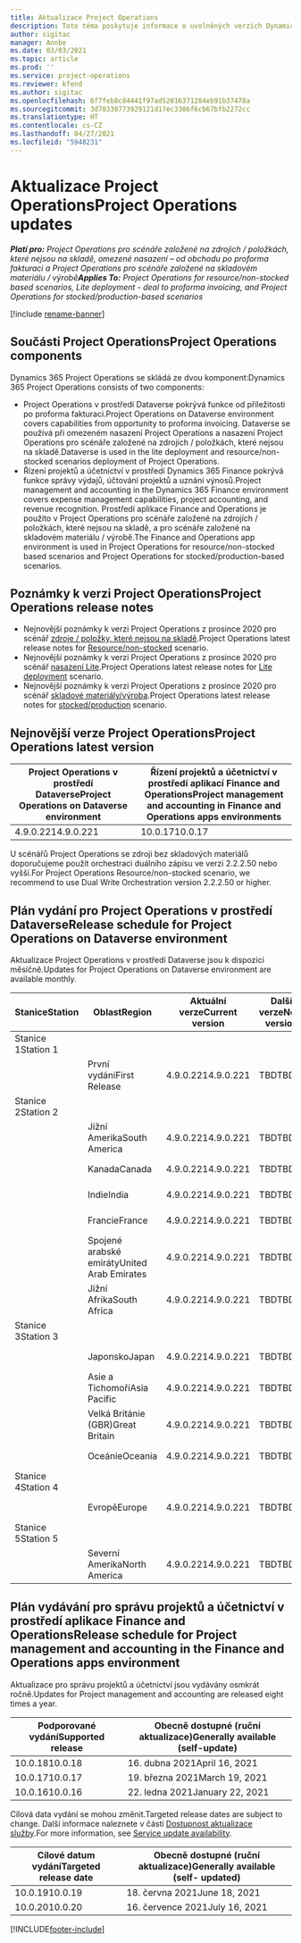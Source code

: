 ```yaml
---
title: Aktualizace Project Operations
description: Toto téma poskytuje informace o uvolněných verzích Dynamics 365 Project Operations.
author: sigitac
manager: Annbe
ms.date: 03/03/2021
ms.topic: article
ms.prod: ''
ms.service: project-operations
ms.reviewer: kfend
ms.author: sigitac
ms.openlocfilehash: 6f7feb8c84441f97ad52016371284eb91b37478a
ms.sourcegitcommit: 3d78338773929121d17ec3386f6cb67bfb2272cc
ms.translationtype: HT
ms.contentlocale: cs-CZ
ms.lasthandoff: 04/27/2021
ms.locfileid: "5948231"
---
```

# <a name="project-operations-updates"></a><span data-ttu-id="dbe23-103">Aktualizace Project Operations</span><span class="sxs-lookup"><span data-stu-id="dbe23-103">Project Operations updates</span></span>

<span data-ttu-id="dbe23-104">_**Platí pro:** Project Operations pro scénáře založené na zdrojích / položkách, které nejsou na skladě, omezené nasazení – od obchodu po proforma fakturaci a Project Operations pro scénáře založené na skladovém materiálu / výrobě_</span><span class="sxs-lookup"><span data-stu-id="dbe23-104">_**Applies To:** Project Operations for resource/non-stocked based scenarios, Lite deployment - deal to proforma invoicing, and Project Operations for stocked/production-based scenarios_</span></span>

[!include [rename-banner](~/includes/cc-data-platform-banner.md)]

## <a name="project-operations-components"></a><span data-ttu-id="dbe23-105">Součásti Project Operations</span><span class="sxs-lookup"><span data-stu-id="dbe23-105">Project Operations components</span></span>

<span data-ttu-id="dbe23-106">Dynamics 365 Project Operations se skládá ze dvou komponent:</span><span class="sxs-lookup"><span data-stu-id="dbe23-106">Dynamics 365 Project Operations consists of two components:</span></span>

- <span data-ttu-id="dbe23-107">Project Operations v prostředí Dataverse pokrývá funkce od příležitosti po proforma fakturaci.</span><span class="sxs-lookup"><span data-stu-id="dbe23-107">Project Operations on Dataverse environment covers capabilities from opportunity to proforma invoicing.</span></span> <span data-ttu-id="dbe23-108">Dataverse se používá při omezeném nasazení Project Operations a nasazení Project Operations pro scénáře založené na zdrojích / položkách, které nejsou na skladě.</span><span class="sxs-lookup"><span data-stu-id="dbe23-108">Dataverse is used in the lite deployment and resource/non-stocked scenarios deployment of Project Operations.</span></span>
- <span data-ttu-id="dbe23-109">Řízení projektů a účetnictví v prostředí Dynamics 365 Finance pokrývá funkce správy výdajů, účtování projektů a uznání výnosů.</span><span class="sxs-lookup"><span data-stu-id="dbe23-109">Project management and accounting in the Dynamics 365 Finance environment covers expense management capabilities, project accounting, and revenue recognition.</span></span> <span data-ttu-id="dbe23-110">Prostředí aplikace Finance and Operations je použito v Project Operations pro scénáře založené na zdrojích / položkách, které nejsou na skladě, a pro scénáře založené na skladovém materiálu / výrobě.</span><span class="sxs-lookup"><span data-stu-id="dbe23-110">The Finance and Operations app environment is used in Project Operations for resource/non-stocked based scenarios and Project Operations for stocked/production-based scenarios.</span></span>

## <a name="project-operations-release-notes"></a><span data-ttu-id="dbe23-111">Poznámky k verzi Project Operations</span><span class="sxs-lookup"><span data-stu-id="dbe23-111">Project Operations release notes</span></span>
- <span data-ttu-id="dbe23-112">Nejnovější poznámky k verzi Project Operations z prosince 2020 pro scénář [zdroje / položky, které nejsou na skladě](whats-new-apr-2021-resource-based.md).</span><span class="sxs-lookup"><span data-stu-id="dbe23-112">Project Operations latest release notes for [Resource/non-stocked](whats-new-apr-2021-resource-based.md) scenario.</span></span>
- <span data-ttu-id="dbe23-113">Nejnovější poznámky k verzi Project Operations z prosince 2020 pro scénář [nasazení Lite](../pro/whats-new/whats-new-apr-2021-lite.md).</span><span class="sxs-lookup"><span data-stu-id="dbe23-113">Project Operations latest release notes for [Lite deployment](../pro/whats-new/whats-new-apr-2021-lite.md) scenario.</span></span>
- <span data-ttu-id="dbe23-114">Nejnovější poznámky k verzi Project Operations z prosince 2020 pro scénář [skladové materiály/výroba](../prod-pma/whats-new/whats-new-mar-2021-stocked.md).</span><span class="sxs-lookup"><span data-stu-id="dbe23-114">Project Operations latest release notes for [stocked/production](../prod-pma/whats-new/whats-new-mar-2021-stocked.md) scenario.</span></span>

## <a name="project-operations-latest-version"></a><span data-ttu-id="dbe23-115">Nejnovější verze Project Operations</span><span class="sxs-lookup"><span data-stu-id="dbe23-115">Project Operations latest version</span></span>

| <span data-ttu-id="dbe23-116">Project Operations v prostředí Dataverse</span><span class="sxs-lookup"><span data-stu-id="dbe23-116">Project Operations on Dataverse environment</span></span> | <span data-ttu-id="dbe23-117">Řízení projektů a účetnictví v prostředí aplikací Finance and Operations</span><span class="sxs-lookup"><span data-stu-id="dbe23-117">Project management and accounting in Finance and Operations apps environments</span></span> | 
| --- | --- |
| <span data-ttu-id="dbe23-118">4.9.0.221</span><span class="sxs-lookup"><span data-stu-id="dbe23-118">4.9.0.221</span></span> | <span data-ttu-id="dbe23-119">10.0.17</span><span class="sxs-lookup"><span data-stu-id="dbe23-119">10.0.17</span></span> |

<span data-ttu-id="dbe23-120">U scénářů Project Operations se zdroji bez skladových materiálů doporučujeme použít orchestraci duálního zápisu ve verzi 2.2.2.50 nebo vyšší.</span><span class="sxs-lookup"><span data-stu-id="dbe23-120">For Project Operations Resource/non-stocked scenario, we recommend to use Dual Write Orchestration version 2.2.2.50 or higher.</span></span>

## <a name="release-schedule-for-project-operations-on-dataverse-environment"></a><span data-ttu-id="dbe23-121">Plán vydání pro Project Operations v prostředí Dataverse</span><span class="sxs-lookup"><span data-stu-id="dbe23-121">Release schedule for Project Operations on Dataverse environment</span></span>

<span data-ttu-id="dbe23-122">Aktualizace Project Operations v prostředí Dataverse jsou k dispozici měsíčně.</span><span class="sxs-lookup"><span data-stu-id="dbe23-122">Updates for Project Operations on Dataverse environment are available monthly.</span></span> 

| <span data-ttu-id="dbe23-123">Stanice</span><span class="sxs-lookup"><span data-stu-id="dbe23-123">Station</span></span>   | <span data-ttu-id="dbe23-124">Oblast</span><span class="sxs-lookup"><span data-stu-id="dbe23-124">Region</span></span>        | <span data-ttu-id="dbe23-125">Aktuální verze</span><span class="sxs-lookup"><span data-stu-id="dbe23-125">Current version</span></span> | <span data-ttu-id="dbe23-126">Další verze</span><span class="sxs-lookup"><span data-stu-id="dbe23-126">Next version</span></span> | <span data-ttu-id="dbe23-127">Obecně dostupné</span><span class="sxs-lookup"><span data-stu-id="dbe23-127">Generally available</span></span> |
|-----------|---------------|-----------------|--------------|---------------------|
| <span data-ttu-id="dbe23-128">Stanice 1</span><span class="sxs-lookup"><span data-stu-id="dbe23-128">Station 1</span></span> |   &nbsp;      |    &nbsp;       | &nbsp;       |      &nbsp;         |
|   &nbsp;  | <span data-ttu-id="dbe23-129">První vydání</span><span class="sxs-lookup"><span data-stu-id="dbe23-129">First Release</span></span> |  <span data-ttu-id="dbe23-130">4.9.0.221</span><span class="sxs-lookup"><span data-stu-id="dbe23-130">4.9.0.221</span></span>       | <span data-ttu-id="dbe23-131">TBD</span><span class="sxs-lookup"><span data-stu-id="dbe23-131">TBD</span></span>     | <span data-ttu-id="dbe23-132">30-dub-21</span><span class="sxs-lookup"><span data-stu-id="dbe23-132">30-Apr-21</span></span>           |
| <span data-ttu-id="dbe23-133">Stanice 2</span><span class="sxs-lookup"><span data-stu-id="dbe23-133">Station 2</span></span> |   &nbsp;      |    &nbsp;       | &nbsp;       |      &nbsp;         |
|   &nbsp;  | <span data-ttu-id="dbe23-134">Jižní Amerika</span><span class="sxs-lookup"><span data-stu-id="dbe23-134">South America</span></span> |  <span data-ttu-id="dbe23-135">4.9.0.221</span><span class="sxs-lookup"><span data-stu-id="dbe23-135">4.9.0.221</span></span>       | <span data-ttu-id="dbe23-136">TBD</span><span class="sxs-lookup"><span data-stu-id="dbe23-136">TBD</span></span>     | <span data-ttu-id="dbe23-137">30-dub-21</span><span class="sxs-lookup"><span data-stu-id="dbe23-137">30-Apr-21</span></span>           |
|    &nbsp; | <span data-ttu-id="dbe23-138">Kanada</span><span class="sxs-lookup"><span data-stu-id="dbe23-138">Canada</span></span>        |  <span data-ttu-id="dbe23-139">4.9.0.221</span><span class="sxs-lookup"><span data-stu-id="dbe23-139">4.9.0.221</span></span>       | <span data-ttu-id="dbe23-140">TBD</span><span class="sxs-lookup"><span data-stu-id="dbe23-140">TBD</span></span>     | <span data-ttu-id="dbe23-141">30-dub-21</span><span class="sxs-lookup"><span data-stu-id="dbe23-141">30-Apr-21</span></span>           |
|   &nbsp;  | <span data-ttu-id="dbe23-142">Indie</span><span class="sxs-lookup"><span data-stu-id="dbe23-142">India</span></span>         |  <span data-ttu-id="dbe23-143">4.9.0.221</span><span class="sxs-lookup"><span data-stu-id="dbe23-143">4.9.0.221</span></span>       | <span data-ttu-id="dbe23-144">TBD</span><span class="sxs-lookup"><span data-stu-id="dbe23-144">TBD</span></span>     | <span data-ttu-id="dbe23-145">30-dub-21</span><span class="sxs-lookup"><span data-stu-id="dbe23-145">30-Apr-21</span></span>           |
|   &nbsp;  | <span data-ttu-id="dbe23-146">Francie</span><span class="sxs-lookup"><span data-stu-id="dbe23-146">France</span></span>         |  <span data-ttu-id="dbe23-147">4.9.0.221</span><span class="sxs-lookup"><span data-stu-id="dbe23-147">4.9.0.221</span></span>       | <span data-ttu-id="dbe23-148">TBD</span><span class="sxs-lookup"><span data-stu-id="dbe23-148">TBD</span></span>     | <span data-ttu-id="dbe23-149">30-dub-21</span><span class="sxs-lookup"><span data-stu-id="dbe23-149">30-Apr-21</span></span>           |
|   &nbsp;  | <span data-ttu-id="dbe23-150">Spojené arabské emiráty</span><span class="sxs-lookup"><span data-stu-id="dbe23-150">United Arab Emirates</span></span>         |  <span data-ttu-id="dbe23-151">4.9.0.221</span><span class="sxs-lookup"><span data-stu-id="dbe23-151">4.9.0.221</span></span>       | <span data-ttu-id="dbe23-152">TBD</span><span class="sxs-lookup"><span data-stu-id="dbe23-152">TBD</span></span>     | <span data-ttu-id="dbe23-153">30-dub-21</span><span class="sxs-lookup"><span data-stu-id="dbe23-153">30-Apr-21</span></span>           |
|   &nbsp;  | <span data-ttu-id="dbe23-154">Jižní Afrika</span><span class="sxs-lookup"><span data-stu-id="dbe23-154">South Africa</span></span>         |  <span data-ttu-id="dbe23-155">4.9.0.221</span><span class="sxs-lookup"><span data-stu-id="dbe23-155">4.9.0.221</span></span>       | <span data-ttu-id="dbe23-156">TBD</span><span class="sxs-lookup"><span data-stu-id="dbe23-156">TBD</span></span>     | <span data-ttu-id="dbe23-157">30-dub-21</span><span class="sxs-lookup"><span data-stu-id="dbe23-157">30-Apr-21</span></span>           |
| <span data-ttu-id="dbe23-158">Stanice 3</span><span class="sxs-lookup"><span data-stu-id="dbe23-158">Station 3</span></span>  |      &nbsp;   |     &nbsp;      |     &nbsp;   |      &nbsp;         |
|   &nbsp;  | <span data-ttu-id="dbe23-159">Japonsko</span><span class="sxs-lookup"><span data-stu-id="dbe23-159">Japan</span></span>         |  <span data-ttu-id="dbe23-160">4.9.0.221</span><span class="sxs-lookup"><span data-stu-id="dbe23-160">4.9.0.221</span></span>       | <span data-ttu-id="dbe23-161">TBD</span><span class="sxs-lookup"><span data-stu-id="dbe23-161">TBD</span></span>     | <span data-ttu-id="dbe23-162">07-Kvě-21</span><span class="sxs-lookup"><span data-stu-id="dbe23-162">07-May-21</span></span>           |
|   &nbsp;  | <span data-ttu-id="dbe23-163">Asie a Tichomoří</span><span class="sxs-lookup"><span data-stu-id="dbe23-163">Asia Pacific</span></span>  |  <span data-ttu-id="dbe23-164">4.9.0.221</span><span class="sxs-lookup"><span data-stu-id="dbe23-164">4.9.0.221</span></span>       | <span data-ttu-id="dbe23-165">TBD</span><span class="sxs-lookup"><span data-stu-id="dbe23-165">TBD</span></span>     | <span data-ttu-id="dbe23-166">07-Kvě-21</span><span class="sxs-lookup"><span data-stu-id="dbe23-166">07-May-21</span></span>           |
|   &nbsp;  | <span data-ttu-id="dbe23-167">Velká Británie (GBR)</span><span class="sxs-lookup"><span data-stu-id="dbe23-167">Great Britain</span></span> |  <span data-ttu-id="dbe23-168">4.9.0.221</span><span class="sxs-lookup"><span data-stu-id="dbe23-168">4.9.0.221</span></span>       | <span data-ttu-id="dbe23-169">TBD</span><span class="sxs-lookup"><span data-stu-id="dbe23-169">TBD</span></span>     | <span data-ttu-id="dbe23-170">07-Kvě-21</span><span class="sxs-lookup"><span data-stu-id="dbe23-170">07-May-21</span></span>           |
|   &nbsp;  | <span data-ttu-id="dbe23-171">Oceánie</span><span class="sxs-lookup"><span data-stu-id="dbe23-171">Oceania</span></span>       |  <span data-ttu-id="dbe23-172">4.9.0.221</span><span class="sxs-lookup"><span data-stu-id="dbe23-172">4.9.0.221</span></span>       | <span data-ttu-id="dbe23-173">TBD</span><span class="sxs-lookup"><span data-stu-id="dbe23-173">TBD</span></span>     | <span data-ttu-id="dbe23-174">07-Kvě-21</span><span class="sxs-lookup"><span data-stu-id="dbe23-174">07-May-21</span></span>           |
| <span data-ttu-id="dbe23-175">Stanice 4</span><span class="sxs-lookup"><span data-stu-id="dbe23-175">Station 4</span></span> |     &nbsp;    |     &nbsp;      |     &nbsp;   |      &nbsp;         |
|   &nbsp;  | <span data-ttu-id="dbe23-176">Evropě</span><span class="sxs-lookup"><span data-stu-id="dbe23-176">Europe</span></span>        |  <span data-ttu-id="dbe23-177">4.9.0.221</span><span class="sxs-lookup"><span data-stu-id="dbe23-177">4.9.0.221</span></span>       | <span data-ttu-id="dbe23-178">TBD</span><span class="sxs-lookup"><span data-stu-id="dbe23-178">TBD</span></span>     | <span data-ttu-id="dbe23-179">14-Kvě-21</span><span class="sxs-lookup"><span data-stu-id="dbe23-179">14-May-21</span></span>           |
| <span data-ttu-id="dbe23-180">Stanice 5</span><span class="sxs-lookup"><span data-stu-id="dbe23-180">Station 5</span></span> |     &nbsp;    |     &nbsp;      |     &nbsp;   |      &nbsp;         |
|   &nbsp;  | <span data-ttu-id="dbe23-181">Severní Amerika</span><span class="sxs-lookup"><span data-stu-id="dbe23-181">North America</span></span> |  <span data-ttu-id="dbe23-182">4.9.0.221</span><span class="sxs-lookup"><span data-stu-id="dbe23-182">4.9.0.221</span></span>       | <span data-ttu-id="dbe23-183">TBD</span><span class="sxs-lookup"><span data-stu-id="dbe23-183">TBD</span></span>     | <span data-ttu-id="dbe23-184">21-Kvě-21</span><span class="sxs-lookup"><span data-stu-id="dbe23-184">21-May-21</span></span>           |

## <a name="release-schedule-for-project-management-and-accounting-in-the-finance-and-operations-apps-environment"></a><span data-ttu-id="dbe23-185">Plán vydávání pro správu projektů a účetnictví v prostředí aplikace Finance and Operations</span><span class="sxs-lookup"><span data-stu-id="dbe23-185">Release schedule for Project management and accounting in the Finance and Operations apps environment</span></span>

<span data-ttu-id="dbe23-186">Aktualizace pro správu projektů a účetnictví jsou vydávány osmkrát ročně.</span><span class="sxs-lookup"><span data-stu-id="dbe23-186">Updates for Project management and accounting are released eight times a year.</span></span>

| <span data-ttu-id="dbe23-187">Podporované vydání</span><span class="sxs-lookup"><span data-stu-id="dbe23-187">Supported release</span></span> | <span data-ttu-id="dbe23-188">Obecně dostupné (ruční aktualizace)</span><span class="sxs-lookup"><span data-stu-id="dbe23-188">Generally available (self-update)</span></span> |
| --- | --- |
| <span data-ttu-id="dbe23-189">10.0.18</span><span class="sxs-lookup"><span data-stu-id="dbe23-189">10.0.18</span></span> | <span data-ttu-id="dbe23-190">16. dubna 2021</span><span class="sxs-lookup"><span data-stu-id="dbe23-190">April 16, 2021</span></span> |
| <span data-ttu-id="dbe23-191">10.0.17</span><span class="sxs-lookup"><span data-stu-id="dbe23-191">10.0.17</span></span> | <span data-ttu-id="dbe23-192">19. března 2021</span><span class="sxs-lookup"><span data-stu-id="dbe23-192">March 19, 2021</span></span> |
| <span data-ttu-id="dbe23-193">10.0.16</span><span class="sxs-lookup"><span data-stu-id="dbe23-193">10.0.16</span></span> | <span data-ttu-id="dbe23-194">22. ledna 2021</span><span class="sxs-lookup"><span data-stu-id="dbe23-194">January 22, 2021</span></span> |


<span data-ttu-id="dbe23-195">Cílová data vydání se mohou změnit.</span><span class="sxs-lookup"><span data-stu-id="dbe23-195">Targeted release dates are subject to change.</span></span> <span data-ttu-id="dbe23-196">Další informace naleznete v části [Dostupnost aktualizace služby](/dynamics365/fin-ops-core/fin-ops/get-started/public-preview-releases?toc=%2fdynamics365%2ffinance%2ftoc.json).</span><span class="sxs-lookup"><span data-stu-id="dbe23-196">For more information, see [Service update availability](/dynamics365/fin-ops-core/fin-ops/get-started/public-preview-releases?toc=%2fdynamics365%2ffinance%2ftoc.json).</span></span>

| <span data-ttu-id="dbe23-197">Cílové datum vydání</span><span class="sxs-lookup"><span data-stu-id="dbe23-197">Targeted release date</span></span> | <span data-ttu-id="dbe23-198">Obecně dostupné (ruční aktualizace)</span><span class="sxs-lookup"><span data-stu-id="dbe23-198">Generally available (self- updated)</span></span> |
| --- | --- |
| <span data-ttu-id="dbe23-199">10.0.19</span><span class="sxs-lookup"><span data-stu-id="dbe23-199">10.0.19</span></span> | <span data-ttu-id="dbe23-200">18. června 2021</span><span class="sxs-lookup"><span data-stu-id="dbe23-200">June 18, 2021</span></span> |
| <span data-ttu-id="dbe23-201">10.0.20</span><span class="sxs-lookup"><span data-stu-id="dbe23-201">10.0.20</span></span> | <span data-ttu-id="dbe23-202">16. července 2021</span><span class="sxs-lookup"><span data-stu-id="dbe23-202">July 16, 2021</span></span> |


[!INCLUDE[footer-include](../includes/footer-banner.md)]